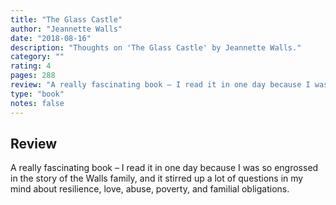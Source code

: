 ```yaml
---
title: "The Glass Castle"
author: "Jeannette Walls"
date: "2018-08-16"
description: "Thoughts on 'The Glass Castle' by Jeannette Walls."
category: ""
rating: 4
pages: 288
review: "A really fascinating book – I read it in one day because I was so engrossed in the story of the Walls family, and it stirred up a lot of questions in my mind about resilience, love, abuse, poverty, and familial obligations. "
type: "book"
notes: false
---
```


## Review

A really fascinating book – I read it in one day because I was so engrossed in the story of the Walls family, and it stirred up a lot of questions in my mind about resilience, love, abuse, poverty, and familial obligations.
